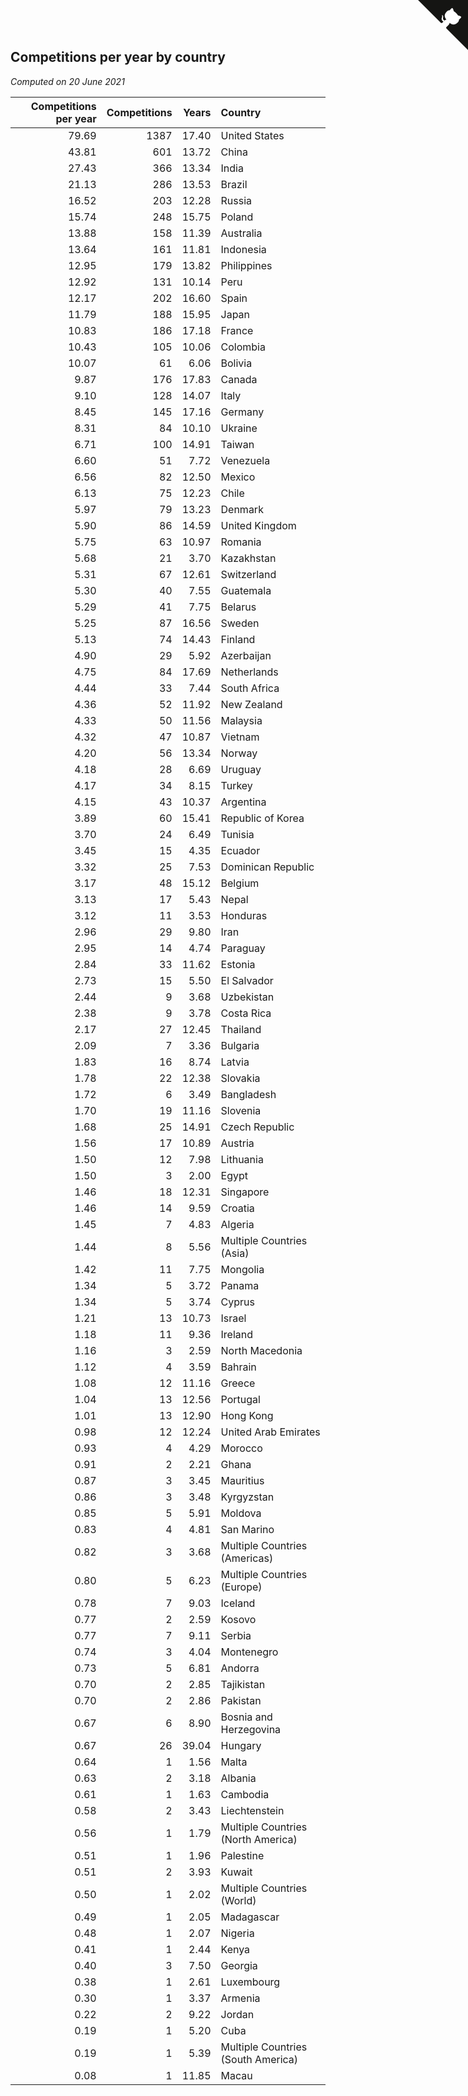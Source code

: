## Competitions per year by country

*Computed on 20 June 2021*

| Competitions per year | Competitions | Years | Country |
| ---: | ---: | ---: | :--- |
| 79.69 | 1387 | 17.40 | United States |
| 43.81 | 601 | 13.72 | China |
| 27.43 | 366 | 13.34 | India |
| 21.13 | 286 | 13.53 | Brazil |
| 16.52 | 203 | 12.28 | Russia |
| 15.74 | 248 | 15.75 | Poland |
| 13.88 | 158 | 11.39 | Australia |
| 13.64 | 161 | 11.81 | Indonesia |
| 12.95 | 179 | 13.82 | Philippines |
| 12.92 | 131 | 10.14 | Peru |
| 12.17 | 202 | 16.60 | Spain |
| 11.79 | 188 | 15.95 | Japan |
| 10.83 | 186 | 17.18 | France |
| 10.43 | 105 | 10.06 | Colombia |
| 10.07 | 61 | 6.06 | Bolivia |
| 9.87 | 176 | 17.83 | Canada |
| 9.10 | 128 | 14.07 | Italy |
| 8.45 | 145 | 17.16 | Germany |
| 8.31 | 84 | 10.10 | Ukraine |
| 6.71 | 100 | 14.91 | Taiwan |
| 6.60 | 51 | 7.72 | Venezuela |
| 6.56 | 82 | 12.50 | Mexico |
| 6.13 | 75 | 12.23 | Chile |
| 5.97 | 79 | 13.23 | Denmark |
| 5.90 | 86 | 14.59 | United Kingdom |
| 5.75 | 63 | 10.97 | Romania |
| 5.68 | 21 | 3.70 | Kazakhstan |
| 5.31 | 67 | 12.61 | Switzerland |
| 5.30 | 40 | 7.55 | Guatemala |
| 5.29 | 41 | 7.75 | Belarus |
| 5.25 | 87 | 16.56 | Sweden |
| 5.13 | 74 | 14.43 | Finland |
| 4.90 | 29 | 5.92 | Azerbaijan |
| 4.75 | 84 | 17.69 | Netherlands |
| 4.44 | 33 | 7.44 | South Africa |
| 4.36 | 52 | 11.92 | New Zealand |
| 4.33 | 50 | 11.56 | Malaysia |
| 4.32 | 47 | 10.87 | Vietnam |
| 4.20 | 56 | 13.34 | Norway |
| 4.18 | 28 | 6.69 | Uruguay |
| 4.17 | 34 | 8.15 | Turkey |
| 4.15 | 43 | 10.37 | Argentina |
| 3.89 | 60 | 15.41 | Republic of Korea |
| 3.70 | 24 | 6.49 | Tunisia |
| 3.45 | 15 | 4.35 | Ecuador |
| 3.32 | 25 | 7.53 | Dominican Republic |
| 3.17 | 48 | 15.12 | Belgium |
| 3.13 | 17 | 5.43 | Nepal |
| 3.12 | 11 | 3.53 | Honduras |
| 2.96 | 29 | 9.80 | Iran |
| 2.95 | 14 | 4.74 | Paraguay |
| 2.84 | 33 | 11.62 | Estonia |
| 2.73 | 15 | 5.50 | El Salvador |
| 2.44 | 9 | 3.68 | Uzbekistan |
| 2.38 | 9 | 3.78 | Costa Rica |
| 2.17 | 27 | 12.45 | Thailand |
| 2.09 | 7 | 3.36 | Bulgaria |
| 1.83 | 16 | 8.74 | Latvia |
| 1.78 | 22 | 12.38 | Slovakia |
| 1.72 | 6 | 3.49 | Bangladesh |
| 1.70 | 19 | 11.16 | Slovenia |
| 1.68 | 25 | 14.91 | Czech Republic |
| 1.56 | 17 | 10.89 | Austria |
| 1.50 | 12 | 7.98 | Lithuania |
| 1.50 | 3 | 2.00 | Egypt |
| 1.46 | 18 | 12.31 | Singapore |
| 1.46 | 14 | 9.59 | Croatia |
| 1.45 | 7 | 4.83 | Algeria |
| 1.44 | 8 | 5.56 | Multiple Countries (Asia) |
| 1.42 | 11 | 7.75 | Mongolia |
| 1.34 | 5 | 3.72 | Panama |
| 1.34 | 5 | 3.74 | Cyprus |
| 1.21 | 13 | 10.73 | Israel |
| 1.18 | 11 | 9.36 | Ireland |
| 1.16 | 3 | 2.59 | North Macedonia |
| 1.12 | 4 | 3.59 | Bahrain |
| 1.08 | 12 | 11.16 | Greece |
| 1.04 | 13 | 12.56 | Portugal |
| 1.01 | 13 | 12.90 | Hong Kong |
| 0.98 | 12 | 12.24 | United Arab Emirates |
| 0.93 | 4 | 4.29 | Morocco |
| 0.91 | 2 | 2.21 | Ghana |
| 0.87 | 3 | 3.45 | Mauritius |
| 0.86 | 3 | 3.48 | Kyrgyzstan |
| 0.85 | 5 | 5.91 | Moldova |
| 0.83 | 4 | 4.81 | San Marino |
| 0.82 | 3 | 3.68 | Multiple Countries (Americas) |
| 0.80 | 5 | 6.23 | Multiple Countries (Europe) |
| 0.78 | 7 | 9.03 | Iceland |
| 0.77 | 2 | 2.59 | Kosovo |
| 0.77 | 7 | 9.11 | Serbia |
| 0.74 | 3 | 4.04 | Montenegro |
| 0.73 | 5 | 6.81 | Andorra |
| 0.70 | 2 | 2.85 | Tajikistan |
| 0.70 | 2 | 2.86 | Pakistan |
| 0.67 | 6 | 8.90 | Bosnia and Herzegovina |
| 0.67 | 26 | 39.04 | Hungary |
| 0.64 | 1 | 1.56 | Malta |
| 0.63 | 2 | 3.18 | Albania |
| 0.61 | 1 | 1.63 | Cambodia |
| 0.58 | 2 | 3.43 | Liechtenstein |
| 0.56 | 1 | 1.79 | Multiple Countries (North America) |
| 0.51 | 1 | 1.96 | Palestine |
| 0.51 | 2 | 3.93 | Kuwait |
| 0.50 | 1 | 2.02 | Multiple Countries (World) |
| 0.49 | 1 | 2.05 | Madagascar |
| 0.48 | 1 | 2.07 | Nigeria |
| 0.41 | 1 | 2.44 | Kenya |
| 0.40 | 3 | 7.50 | Georgia |
| 0.38 | 1 | 2.61 | Luxembourg |
| 0.30 | 1 | 3.37 | Armenia |
| 0.22 | 2 | 9.22 | Jordan |
| 0.19 | 1 | 5.20 | Cuba |
| 0.19 | 1 | 5.39 | Multiple Countries (South America) |
| 0.08 | 1 | 11.85 | Macau |


<a href="https://github.com/jonatanklosko/wca_statistics" class="github-corner" aria-label="View source on Github"><svg width="80" height="80" viewBox="0 0 250 250" style="fill:#151513; color:#fff; position: absolute; top: 0; border: 0; right: 0;" aria-hidden="true"><path d="M0,0 L115,115 L130,115 L142,142 L250,250 L250,0 Z"></path><path d="M128.3,109.0 C113.8,99.7 119.0,89.6 119.0,89.6 C122.0,82.7 120.5,78.6 120.5,78.6 C119.2,72.0 123.4,76.3 123.4,76.3 C127.3,80.9 125.5,87.3 125.5,87.3 C122.9,97.6 130.6,101.9 134.4,103.2" fill="currentColor" style="transform-origin: 130px 106px;" class="octo-arm"></path><path d="M115.0,115.0 C114.9,115.1 118.7,116.5 119.8,115.4 L133.7,101.6 C136.9,99.2 139.9,98.4 142.2,98.6 C133.8,88.0 127.5,74.4 143.8,58.0 C148.5,53.4 154.0,51.2 159.7,51.0 C160.3,49.4 163.2,43.6 171.4,40.1 C171.4,40.1 176.1,42.5 178.8,56.2 C183.1,58.6 187.2,61.8 190.9,65.4 C194.5,69.0 197.7,73.2 200.1,77.6 C213.8,80.2 216.3,84.9 216.3,84.9 C212.7,93.1 206.9,96.0 205.4,96.6 C205.1,102.4 203.0,107.8 198.3,112.5 C181.9,128.9 168.3,122.5 157.7,114.1 C157.9,116.9 156.7,120.9 152.7,124.9 L141.0,136.5 C139.8,137.7 141.6,141.9 141.8,141.8 Z" fill="currentColor" class="octo-body"></path></svg></a><style>.github-corner:hover .octo-arm{animation:octocat-wave 560ms ease-in-out}@keyframes octocat-wave{0%,100%{transform:rotate(0)}20%,60%{transform:rotate(-25deg)}40%,80%{transform:rotate(10deg)}}@media (max-width:500px){.github-corner:hover .octo-arm{animation:none}.github-corner .octo-arm{animation:octocat-wave 560ms ease-in-out}}</style>
